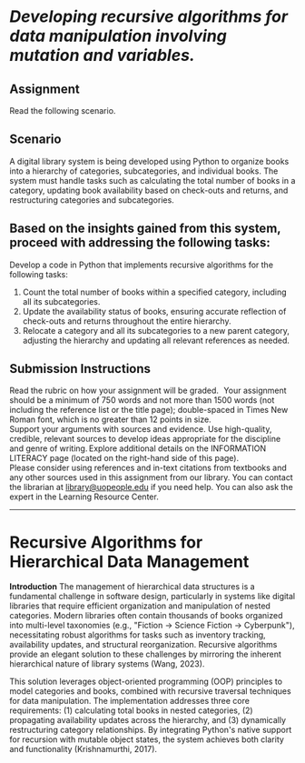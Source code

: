 # ***Developing recursive algorithms for data manipulation involving mutation and variables.***

## Assignment
Read the following scenario.

## Scenario
A digital library system is being developed using Python to organize books into a hierarchy of categories, subcategories, and individual books. The system must handle tasks such as calculating the total number of books in a category, updating book availability based on check-outs and returns, and restructuring categories and subcategories. 

## Based on the insights gained from this system, proceed with addressing the following tasks:  
Develop a code in Python that implements recursive algorithms for the following tasks: 
1. Count the total number of books within a specified category, including all its subcategories. 
2. Update the availability status of books, ensuring accurate reflection of check-outs and returns throughout the entire hierarchy. 
3. Relocate a category and all its subcategories to a new parent category, adjusting the hierarchy and updating all relevant references as needed.

## Submission Instructions 
Read the rubric on how your assignment will be graded.   
Your assignment should be a minimum of 750 words and not more than 1500 words (not including the reference list or the title page); double-spaced in Times New Roman font, which is no greater than 12 points in size.     
Support your arguments with sources and evidence. 
Use high-quality, credible, relevant sources to develop ideas appropriate for the discipline and genre of writing. Explore additional details on the INFORMATION LITERACY page (located on the right-hand side of this page).  
Please consider using references and in-text citations from textbooks and any other sources used in this assignment from our library. You can contact the librarian at library@uopeople.edu if you need help. You can also ask the expert in the Learning Resource Center. 


---
# Recursive Algorithms for Hierarchical Data Management
**Introduction**
The management of hierarchical data structures is a fundamental challenge in software design, particularly in systems like digital libraries that require efficient organization and manipulation of nested categories. Modern libraries often contain thousands of books organized into multi-level taxonomies (e.g., "Fiction → Science Fiction → Cyberpunk"), necessitating robust algorithms for tasks such as inventory tracking, availability updates, and structural reorganization. Recursive algorithms provide an elegant solution to these challenges by mirroring the inherent hierarchical nature of library systems (Wang, 2023).

This solution leverages object-oriented programming (OOP) principles to model categories and books, combined with recursive traversal techniques for data manipulation. The implementation addresses three core requirements: (1) calculating total books in nested categories, (2) propagating availability updates across the hierarchy, and (3) dynamically restructuring category relationships. By integrating Python's native support for recursion with mutable object states, the system achieves both clarity and functionality (Krishnamurthi, 2017).
